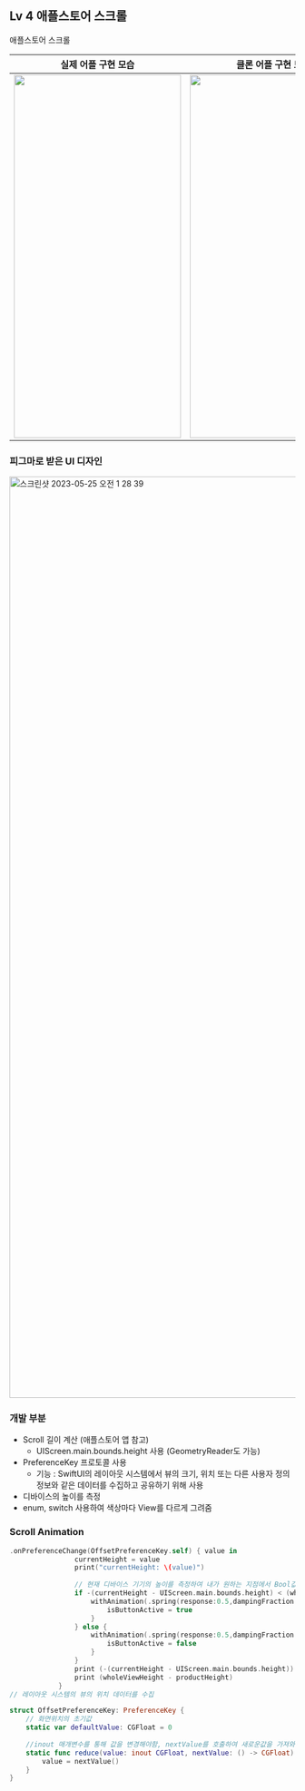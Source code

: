 ## Lv 4 애플스토어 스크롤

애플스토어 스크롤 

<table>
    <thead>
        <tr>
            <th>실제 어플 구현 모습</th>
            <th>클론 어플 구현 모습</th>
        </tr>
    </thead>
    <tbody>
        <tr>
            <td>
              <img src= https://github.com/MoHamSung/bulmang/assets/114594496/a7b53ac4-e6fb-403c-8e50-1e1abe40fe64 width="294" height="640"/>
            </td>
            <td>  
              <img src= https://github.com/MoHamSung/bulmang/assets/114594496/bed67441-c048-4ac3-9c53-8df9ee354c6a width="294" height="640"/>
            </td>
        </tr>
    </tbody>
</table>


### 피그마로 받은 UI 디자인
<img width="1624" alt="스크린샷 2023-05-25 오전 1 28 39" src="https://github.com/MoHamSung/bulmang/assets/114594496/4cbe3970-7cb4-4032-9176-f58291b1fd56">

### 개발 부분

- Scroll 길이 계산 (애플스토어 앱 참고)
    - UIScreen.main.bounds.height 사용 (GeometryReader도 가능)
- PreferenceKey 프로토콜 사용
    - 기능 : SwiftUI의 레이아웃 시스템에서 뷰의 크기, 위치 또는 다른 사용자 정의 정보와 같은 데이터를 수집하고 공유하기 위해 사용
- 디바이스의 높이를 측정
- enum, switch 사용하여 색상마다 View를 다르게 그려줌

### Scroll Animation

```swift
.onPreferenceChange(OffsetPreferenceKey.self) { value in
                currentHeight = value
                print("currentHeight: \(value)")
                
                // 현재 디바이스 기기의 높이를 측정하여 내가 원하는 지점에서 Bool값을 바꿔줌
                if -(currentHeight - UIScreen.main.bounds.height) < (wholeViewHeight - purchaseHeight - footerHeight){
                    withAnimation(.spring(response:0.5,dampingFraction:0.5,blendDuration: 0.5)){
                        isButtonActive = true
                    }
                } else {
                    withAnimation(.spring(response:0.5,dampingFraction:0.5,blendDuration: 0.5)){
                        isButtonActive = false
                    }
                }
                print (-(currentHeight - UIScreen.main.bounds.height))
                print (wholeViewHeight - productHeight)
            }
// 레이아웃 시스템의 뷰의 위치 데이터를 수집

struct OffsetPreferenceKey: PreferenceKey {
    // 화면위치의 초기값
    static var defaultValue: CGFloat = 0
    
    //inout 매개변수를 통해 값을 변경해야함, nextValue를 호출하여 새로운값을 가져와서 업데이트
    static func reduce(value: inout CGFloat, nextValue: () -> CGFloat) {
        value = nextValue()
    }
}
```
